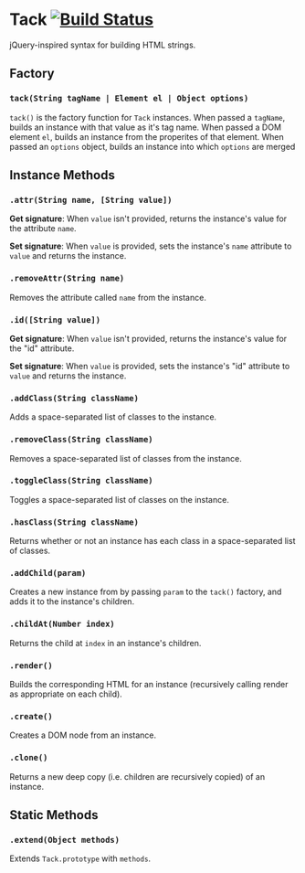 # Tack [![Build Status](https://travis-ci.org/nickb1080/tack.svg?branch=master)](https://travis-ci.org/nickb1080/tack)

jQuery-inspired syntax for building HTML strings.

## Factory

### `tack(String tagName | Element el | Object options)`
`tack()` is the factory function for `Tack` instances.
When passed a `tagName`, builds an instance with that value as it's tag name.
When passed a DOM element `el`, builds an instance from the properites of that element.
When passed an `options` object, builds an instance into which `options` are merged

## Instance Methods

### `.attr(String name, [String value])`
**Get signature**: When `value` isn't provided, returns the instance's value for the attribute `name`.

**Set signature**: When `value` is provided, sets the instance's `name` attribute to `value` and returns the instance.

### `.removeAttr(String name)`
Removes the attribute called `name` from the instance.

### `.id([String value])`
**Get signature**: When `value` isn't provided, returns the instance's value for the "id" attribute.

**Set signature**: When `value` is provided, sets the instance's "id" attribute to `value` and returns the instance.

### `.addClass(String className)`
Adds a space-separated list of classes to the instance.

### `.removeClass(String className)`
Removes a space-separated list of classes from the instance.

### `.toggleClass(String className)`
Toggles a space-separated list of classes on the instance.

### `.hasClass(String className)`
Returns whether or not an instance has each class in a space-separated list of classes.

### `.addChild(param)`
Creates a new instance from by passing `param` to the `tack()` factory, and adds it to the instance's children.

### `.childAt(Number index)`
Returns the child at `index` in an instance's children.

### `.render()`
Builds the corresponding HTML for an instance (recursively calling render as appropriate on each child).

### `.create()`
Creates a DOM node from an instance.

### `.clone()`
Returns a new deep copy (i.e. children are recursively copied) of an instance.

## Static Methods

### `.extend(Object methods)`
Extends `Tack.prototype` with `methods`.
